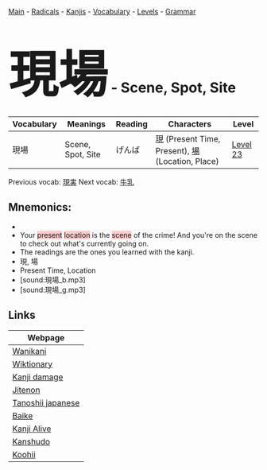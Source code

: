<style> bigfont {font-size: 100px}</style>
[Main](../README.md) -
[Radicals](../radicals.md) -
[Kanjis](../kanjis.md) -
[Vocabulary](../vocabulary.md) -
[Levels](../levels.md) -
[Grammar](../grammar.md)
# <bigfont> 現場</bigfont> - Scene, Spot, Site 

| Vocabulary | Meanings | Reading | Characters | Level |
| --- | --- | --- | --- | --- |
| 現場 | Scene, Spot, Site | げんば |  [現](../kanjis/現.md) (Present Time, Present), [場](../kanjis/場.md) (Location, Place) | [Level 23](../levels/wk_level23.md) |

Previous vocab: [現実](現実.md) Next vocab: [牛乳](牛乳.md) 

## Mnemonics:

* 
* Your <span style="background-color:#ffcccb"> present</span> <span style="background-color:#ffcccb"> location</span> is the <span style="background-color:#ffcccb"> scene</span> of the crime! And you're on the scene to check out what's currently going on.
* The readings are the ones you learned with the kanji.
* 現, 場
* Present Time, Location
* [sound:現場_b.mp3]
* [sound:現場_g.mp3]


## Links 

| Webpage |
| --- |
| [Wanikani          ](https://www.wanikani.com/kanji/現場) |
| [Wiktionary        ](https://en.wiktionary.org/wiki/現場) |
| [Kanji damage      ](http://www.kanjidamage.com/kanji/search?utf8=✓&q=現場) |
| [Jitenon           ](https://jitenon.com/kanji/現場) |
| [Tanoshii japanese ](https://www.tanoshiijapanese.com/dictionary/kanji.cfm?k=現場) |
| [Baike             ](https://baike.baidu.com/item/現場) |
| [Kanji Alive       ](https://app.kanjialive.com/現場) |
| [Kanshudo          ](https://www.kanshudo.com/searchmn?q=現場) |
| [Koohii            ](https://kanji.koohii.com/study/kanji/現場) |
